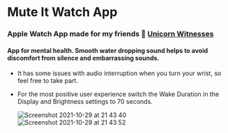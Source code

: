 # Mute It Watch App
### Apple Watch App made for my friends 🦄  [Unicorn Witnesses](https://unicornwitnesses.com/) 
#### App for mental health. Smooth water dropping sound helps to avoid discomfort from silence and embarrassing sounds.

- It has some issues with audio interruption when you turn your wrist, so feel free to take part.
- For the most positive user experience switch the Wake Duration in the Display and Brightness settings to 70 seconds.

  ![Screenshot 2021-10-29 at 21 43 40](https://user-images.githubusercontent.com/85921199/139490877-5937e56a-8b68-4025-b5c2-ea60a05fe93b.png)
  ![Screenshot 2021-10-29 at 21 43 52](https://user-images.githubusercontent.com/85921199/139490880-676f5a98-4ff0-4c35-b6a9-19a36aea2524.png)
